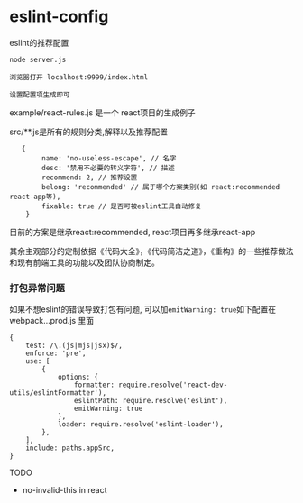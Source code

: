 # eslint-config

eslint的推荐配置
```text
node server.js

浏览器打开 localhost:9999/index.html

设置配置项生成即可
```

example/react-rules.js 是一个 react项目的生成例子

src/**.js是所有的规则分类,解释以及推荐配置
```text
   {
        name: 'no-useless-escape', // 名字
        desc: '禁用不必要的转义字符', // 描述
        recommend: 2, // 推荐设置
        belong: 'recommended' // 属于哪个方案类别(如 react:recommended  react-app等),
        fixable: true // 是否可被eslint工具自动修复
    }
```

目前的方案是继承react:recommended, react项目再多继承react-app

其余主观部分的定制依据《代码大全》，《代码简洁之道》，《重构》的一些推荐做法和现有前端工具的功能以及团队协商制定。

### 打包异常问题
如果不想eslint的错误导致打包有问题, 可以加`emitWarning: true`如下配置在 webpack...prod.js 里面
```
{
    test: /\.(js|mjs|jsx)$/,
    enforce: 'pre',
    use: [
        {
            options: {
                formatter: require.resolve('react-dev-utils/eslintFormatter'),
                eslintPath: require.resolve('eslint'),
                emitWarning: true
            },
            loader: require.resolve('eslint-loader'),
        },
    ],
    include: paths.appSrc,
}
```


TODO

* no-invalid-this in react

